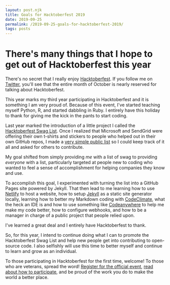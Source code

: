 ```yaml
---
layout: post.njk
title: Goals for Hacktoberfest 2019
date: 2019-09-25
permalink: /2019-09-25-goals-for-hacktoberfest-2019/
tags: posts
---
```


# There's many things that I hope to get out of Hacktoberfest this year

There's no secret that I really enjoy [Hacktoberfest](https://hacktoberfest.digitalocean.com/). If you follow me on [Twitter](https://twitter.com/c_dubbs), you'll see that the entire month of October is nearly reserved for talking about Hacktoberfest.

This year marks my third year participating in Hacktoberfest and it is something I am very proud of. Because of this event, I've started teaching myself Python, R, and started dabbling in Ruby. I entirely have this holiday to thank for giving me the kick in the pants to start coding.

Last year marked the introduction of a little project I called the [Hacktoberfest Swag List](https://hacktoberfestswaglist.com/). Once I realized that Microsoft and SendGrid were offering their own t-shirts and stickers to people who helped out in their own GitHub repos, I made a [very simple public list](https://github.com/crweiner/hacktoberfest-swag-list) so I could keep track of it all and asked for others to contribute.

My goal shifted from simply providing *me* with a list of swag to providing *everyone* with a list, particularly targeted at people new to coding who wanted to feel a sense of accomplishment for helping companies they know and use.

To accomplish this goal, I experimented with turning the list into a GitHub Pages site powered by Jekyll. That then lead to me learning how to use [Netlify](https://www.netlify.com/) to host a website, how to setup [Jekyll](https://jekyllrb.com/) as a static site generator locally, learning how to better my Markdown coding with [CodeClimate](https://codeclimate.com/), what the heck an IDE is and how to use something like [Codeanywhere](https://codeanywhere.com/) to help me make my code better, how to configure webhooks, and how to be a manager in charge of a public project that people relied upon.

I've learned a great deal and I entirely have Hacktoberfest to thank.

So, for this year, I intend to continue doing what I can to promote the Hacktoberfest Swag List and help new people get into contributing to open-source code. I also selfishly will use this time to better myself and continue to learn and grow as an individual.

To those participating in Hacktoberfest for the first time, welcome! To those who are veterans, spread the word! [Register for the official event](https://hacktoberfest.digitalocean.com/), [read about how to participate](https://hacktoberfest.digitalocean.com/details), and be proud of the work you do to make the world a better place.
